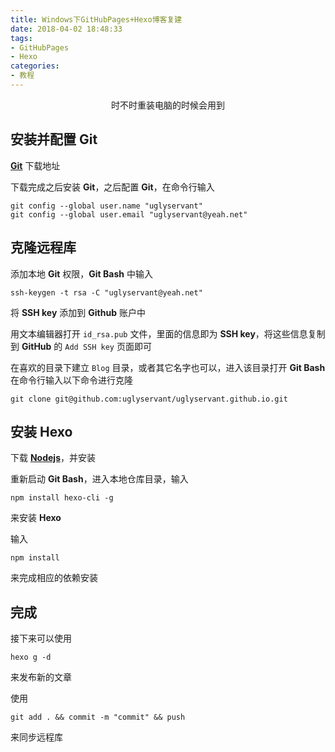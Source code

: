 ```yaml
---
title: Windows下GitHubPages+Hexo博客复建
date: 2018-04-02 18:48:33
tags:
- GitHubPages
- Hexo
categories:
- 教程
---
```


<center>时不时重装电脑的时候会用到</center>

<!-- more -->

## 安装并配置 Git

**[Git](https://git-scm.com/)** 下载地址

下载完成之后安装 **Git**，之后配置 **Git**，在命令行输入

```shell
git config --global user.name "uglyservant"
git config --global user.email "uglyservant@yeah.net"
```

## 克隆远程库

添加本地 **Git** 权限，**Git Bash** 中输入

```shell
ssh-keygen -t rsa -C "uglyservant@yeah.net"
```

将 **SSH key** 添加到 **Github** 账户中

用文本编辑器打开 `id_rsa.pub` 文件，里面的信息即为 **SSH key**，将这些信息复制到 **GitHub** 的 `Add SSH key` 页面即可

在喜欢的目录下建立 `Blog` 目录，或者其它名字也可以，进入该目录打开 **Git Bash** 在命令行输入以下命令进行克隆

```shell
git clone git@github.com:uglyservant/uglyservant.github.io.git
```

## 安装 Hexo

下载 **[Nodejs](https://nodejs.org/en/)**，并安装

重新启动 **Git Bash**，进入本地仓库目录，输入

```shell
npm install hexo-cli -g
```

来安装 **Hexo**

输入

```shell
npm install
```

来完成相应的依赖安装

## 完成

接下来可以使用

```shell
hexo g -d
```

来发布新的文章

使用

```shell
git add . && commit -m "commit" && push
```

来同步远程库

